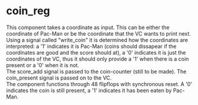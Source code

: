 # coin_reg

This component takes a coordinate as input. This can be either the coordinate of Pac-Man or be the coordinate that the VC wants to print next.  
Using a signal called "write_coin" it is determined how the coordinates are interpreted: a '1' indicates it is Pac-Man (coins should dissapear if the coordinates are good and the score should at), a '0' indicates it is just the coordinates of the VC, thus it should only provide a '1' when there is a coin present or a '0' when it is not.  
The score_add signal is passed to the coin-counter (still to be made). The coin_present signal is passed on to the VC.  
The component functions through 48 flipflops with synchronous reset. A '0' indicates the coin is still present, a '1' indicates it has been eaten by Pac-Man.

